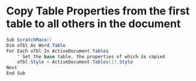# Copy Table Properties from the first table to all others in the document

```csharp
Sub ScratchMaco()
Dim oTbl As Word.Table
For Each oTbl In ActiveDocument.Tables
    ' Set the base table, the properties of which is copied
    oTbl.Style = ActiveDocument.Tables(1).Style
Next
End Sub
```